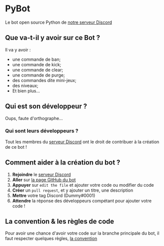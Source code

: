 # PyBot
Le bot open source Python de [notre serveur Discord](https://discord.gg/GmHEZz9GGv)

## Que va-t-il y avoir sur ce Bot ?

Il va y avoir :
- une commande de ban;
- une commande de kick;
- une commande de clear;
- une commande de purge;
- des commandes dite mini-jeux;
- des niveaux;
- Et bien plus...

## Qui est son développeur ?

Oups, faute d'orthographe...

### Qui sont leurs développeurs ?

Tout les membres du [serveur Discord](https://discord.gg/GmHEZz9GGv) ont le droit de contribuer à la création de ce bot !

## Comment aider à la création du bot ?

1. **Rejoindre** le [serveur Discord](https://discord.gg/GmHEZz9GGv)
2. **Aller** sur [la page GitHub du bot](https://github.com/Help-Python-Group-FR/PyBot/blob/main/code/main.py)
3. **Appuyer** sur `edit the file` et ajouter votre code ou modifier du code
4. **Créer** un `pull request`, et y ajouter un titre, une description
5. **Mettre** votre tag Discord (Dummy#0001)
6. **Attendre** la réponse des développeurs compétant pour ajouter votre code !

## La convention & les règles de code

Pour avoir une chance d'avoir votre code sur la branche principale du bot, il faut respecter quelques règles, [la convention](https://github.com/Help-Python-Group-FR/PyBot/blob/main/code/conventions.md)
